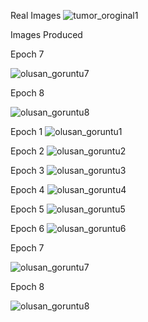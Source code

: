 Real Images
![tumor_oroginal1](https://github.com/user-attachments/assets/0bc35974-a312-4c10-9f83-cb6b525f0e7b)




Images Produced

Epoch 7

![olusan_goruntu7](https://github.com/user-attachments/assets/f344c0a1-5bbe-44fa-9de1-446e9fb7bac1)


Epoch 8

![olusan_goruntu8](https://github.com/user-attachments/assets/d5afba5d-3c11-473c-a2c9-d84025d4c247)

Epoch 1
![olusan_goruntu1](https://github.com/user-attachments/assets/d9fc1808-dc78-4fc6-951a-129205f20a98)




Epoch 2
![olusan_goruntu2](https://github.com/user-attachments/assets/8511d366-b1c0-48ff-be71-8adea7c42082)





Epoch 3
![olusan_goruntu3](https://github.com/user-attachments/assets/46371bd0-7a4e-48c8-97db-c2fe7d667b01)




Epoch 4
![olusan_goruntu4](https://github.com/user-attachments/assets/f8dd3849-c9c7-4010-8b3c-22e3030c6acf)




Epoch 5
![olusan_goruntu5](https://github.com/user-attachments/assets/e16a4a47-4545-47f4-b7c7-2f15ce51169d)




Epoch 6
![olusan_goruntu6](https://github.com/user-attachments/assets/67d42249-eca8-44e1-b6c1-1e5afecc9cd8)


Epoch 7

![olusan_goruntu7](https://github.com/user-attachments/assets/f344c0a1-5bbe-44fa-9de1-446e9fb7bac1)


Epoch 8

![olusan_goruntu8](https://github.com/user-attachments/assets/d5afba5d-3c11-473c-a2c9-d84025d4c247)


